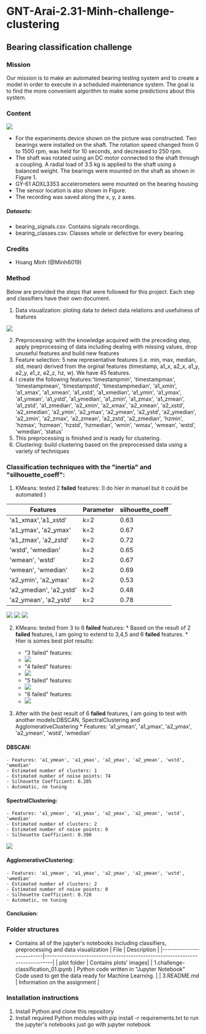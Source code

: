 # GNT-Arai-2.31-Minh-challenge-clustering

## Bearing classification challenge

### Mission
Our mission is to make an automated bearing testing system and to create a model in order to execute in a scheduled maintenance system. 
The goal is to find the more convenient algorithm to make some predictions about this system. 

### Content
![](https://i.postimg.cc/gkgJGTnj/1.jpg)
 - For the experiments device shown on the picture was constructed. Two bearings were installed on the shaft. The rotation speed changed from 0 to 1500 rpm, was held for 10 seconds, and decreased to 250 rpm. 
 - The shaft was rotated using an DC motor connected to the shaft through a coupling. A radial load of 3.5 kg is applied to the shaft using a balanced weight.
The bearings were mounted on the shaft as shown in Figure 1. 
- GY-61 ADXL3353 accelerometers were mounted on the bearing housing 
- The sensor location is also shown in Figure. 
- The recording was saved along the x, y, z axes.
##### Datasets: 
   - bearing_signals.csv. Contains signals recordings.
   - bearing_classes.csv. Classes whole or defective for every bearing.

### Credits
* Hoang Minh (@Minh6019)

### Method
Below are provided the steps that were followed for this project. Each step and classifiers have their own document.

 1. Data visualization: ploting data to detect data relations and usefulness of features

![](plot/Heatmap_01.png)

 2. Preprocessing: with the knowledge acquired with the preceding step, apply preprocessing of data including dealing with missing values, drop unuseful features and build new features
 4. Feature selection: 5 new representative features (i.e. min, max, median, std, mean) derived from the orginal features (timestamp, a1_x, a2_x, a1_y, a2_y, a1_z, a2_z, hz, w). We have 45 features.
 5. I create the following features:'timestampmin', 'timestampmax', 'timestampmean', 'timestampstd',
         'timestampmedian', 'a1_xmin', 'a1_xmax', 'a1_xmean', 'a1_xstd',
         'a1_xmedian', 'a1_ymin', 'a1_ymax', 'a1_ymean', 'a1_ystd', 'a1_ymedian',
         'a1_zmin', 'a1_zmax', 'a1_zmean', 'a1_zstd', 'a1_zmedian', 'a2_xmin',
         'a2_xmax', 'a2_xmean', 'a2_xstd', 'a2_xmedian', 'a2_ymin', 'a2_ymax',
         'a2_ymean', 'a2_ystd', 'a2_ymedian', 'a2_zmin', 'a2_zmax', 'a2_zmean',
         'a2_zstd', 'a2_zmedian', 'hzmin', 'hzmax', 'hzmean', 'hzstd',
         'hzmedian', 'wmin', 'wmax', 'wmean', 'wstd', 'wmedian', 'status'
  5. This preprocessing is finished and is ready for clustering.
  6. Clustering: build clustering based on the preprocessed data using a variety of techniques

### Classification techniques with the "inertia" and "silhouette_coeff":
1. KMeans: tested 2 **failed** features: (I do hier in manuel but it could be automated )  
    
  | Features            | Parameter  | silhouette_coeff |
  |---------------------|------------|------------------|
  |'a1_xmax','a1_xstd'	|k=2	| 0.63 	|
  |'a1_ymax', 'a2_ymax'|	k=2	|0.67 |
  |'a1_zmax', 'a2_zstd'|	k=2	|0.72 |
  |'wstd', 'wmedian'|	k=2	|0.65 |
  |'wmean', 'wstd'|	k=2	|0.67 |
  |'wmean', 'wmedian'|	k=2	|0.69 |
  |'a2_ymin', 'a2_ymax'|	k=2	|0.53 |
  |'a2_ymedian', 'a2_ystd'|	k=2	|0.48 |
  |'a2_ymean', 'a2_ystd'|	k=2	|0.78 |
  
  ![](plot/a1_a2_ymax_2.png) ![](plot/a1_a2_ymax_3.png)
  ![](plot/a1_a2_ymax_inertia.png)
  
  2. KMeans: tested from 3 to 6 **failed** features:
    * Based on the result of 2 **failed** features, I am going to extend to 3,4,5 and 6 **failed** features.
    * Hier is somes best plot results:
     * "3 failed" features:
     * ![](plot/a1_xmax_ymax_zmax_3_inertia.png)  
     * "4 failed" features:
     * ![](plot/a1_xmax_ymax_xstd_a2_ymax_4_inertia.png)
     * "5 failed" features:
     * ![](plot/a1_ymean_ymax_xstd_a2_ymax_ymean_wstd_5_inertia.png)
     * "6 failed" features:
     * ![](plot/a1_ymean_ymax_a2_y_mean_ymax_wstd_wmedian_6_inertia.png)
               
   3. After with the best result of 6 **failed** features, I am going to test with another models:DBSCAN, SpectralClustering and AgglomerativeClustering
     * Features: 'a1_ymean', 'a1_ymax', 'a2_ymax', 'a2_ymean', 'wstd', 'wmedian'
     
  
  #### DBSCAN:
    - Features: 'a1_ymean', 'a1_ymax', 'a2_ymax', 'a2_ymean', 'wstd', 'wmedian'
    - Estimated number of clusters: 1
    - Estimated number of noise points: 74
    - Silhouette Coefficient: 0.205
    - Automatic, no tuning
       
  #### SpectralClustering:

    - Features: 'a1_ymean', 'a1_ymax', 'a2_ymax', 'a2_ymean', 'wstd', 'wmedian'
    - Estimated number of clusters: 2
    - Estimated number of noise points: 0
    - Silhouette Coefficient: 0.390

   ![](plot/SpectralClustering_01.png)

  #### AgglomerativeClustering:

    - Features: 'a1_ymean', 'a1_ymax', 'a2_ymax', 'a2_ymean', 'wstd', 'wmedian'
    - Estimated number of clusters: 2
    - Estimated number of noise points: 0
    - Silhouette Coefficient: 0.728
    - Automatic, no tuning

#### Conclusion:

  

### Folder structures
* Contains all of the jupyter's notebooks including classifiers, preprocessing and data visualization
  | File                     | Description                                                                 |
  |--------------------------|-----------------------------------------------------------------------------|
  | plot folder            | Contains plots' images|
  | 1.challenge-classification_01.ipynb   | Python code written in "Jupyter Notebook"  <br>Code used to get the data ready for Machine Learning.  |
  | 3.README.md           | Information on the assignment                   |  

### Installation instructions
1. Install Python and clone this repository
2. Install required Python modules with pip install -r requirements.txt
to run the jupyter's notebooks just go with jupyter notebook
